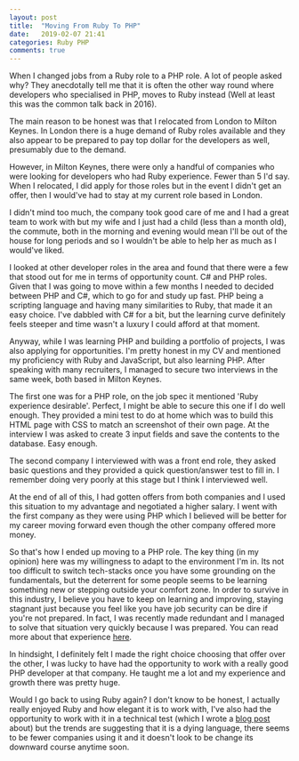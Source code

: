 ```yaml
---
layout: post
title:  "Moving From Ruby To PHP"
date:   2019-02-07 21:41
categories: Ruby PHP
comments: true
---
```


When I changed jobs from a Ruby role to a PHP role. A lot of people asked why? They anecdotally tell me that it is often the other way round where developers who specialised in PHP, moves to Ruby instead (Well at least this was the common talk back in 2016).

The main reason to be honest was that I relocated from London to Milton Keynes. In London there is a huge demand of Ruby roles available and they also appear to be prepared to pay top dollar for the developers as well, presumably due to the demand.

However, in Milton Keynes, there were only a handful of companies who were looking for developers who had Ruby experience. Fewer than 5 I'd say. When I relocated, I did apply for those roles but in the event I didn't get an offer, then I would've had to stay at my current role based in London.

I didn't mind too much, the company took good care of me and I had a great team to work with but my wife and I just had a child (less than a month old), the commute, both in the morning and evening would mean I'll be out of the house for long periods and so I wouldn't be able to help her as much as I would've liked.

I looked at other developer roles in the area and found that there were a few that stood out for me in terms of opportunity count. C# and PHP roles. Given that I was going to move within a few months I needed to decided between PHP and C#, which to go for and study up fast. PHP being a scripting language and having many similarities to Ruby, that made it an easy choice. I've dabbled with C# for a bit, but the learning curve definitely feels steeper and time wasn't a luxury I could afford at that moment.

Anyway, while I was learning PHP and building a portfolio of projects, I was also applying for opportunities. I'm pretty honest in my CV and mentioned my proficiency with Ruby and JavaScript, but also learning PHP. After speaking with many recruiters, I managed to secure two interviews in the same week, both based in Milton Keynes.

The first one was for a PHP role, on the job spec it mentioned 'Ruby experience desirable'. Perfect, I might be able to secure this one if I do well enough. They provided a mini test to do at home which was to build this HTML page with CSS to match an screenshot of their own page. At the interview I was asked to create 3 input fields and save the contents to the database. Easy enough.

The second company I interviewed with was a front end role, they asked basic questions and they provided a quick question/answer test to fill in. I remember doing very poorly at this stage but I think I interviewed well.

At the end of all of this, I had gotten offers from both companies and I used this situation to my advantage and negotiated a higher salary. I went with the first company as they were using PHP which I believed will be better for my career moving forward even though the other company offered more money.

So that's how I ended up moving to a PHP role. The key thing (in my opinion) here was my willingness to adapt to the environment I'm in. Its not too difficult to switch tech-stacks once you have some grounding on the fundamentals, but the deterrent for some people seems to be learning something new or stepping outside your comfort zone. In order to survive in this industry, I believe you have to keep on learning and improving, staying stagnant just because you feel like you have job security can be dire if you're not prepared. In fact, I was recently made redundant and I managed to solve that situation very quickly because I was prepared. You can read more about that experience [here](http://jameslieu.github.io/redundancy/2019/02/01/redundancy-and-how-i-handled-it/).

In hindsight, I definitely felt I made the right choice choosing that offer over the other, I was lucky to have had the opportunity to work with a really good PHP developer at that company. He taught me a lot and my experience and growth there was pretty huge.

Would I go back to using Ruby again? I don't know to be honest, I actually really enjoyed Ruby and how elegant it is to work with, I've also had the opportunity to work with it in a technical test (which I wrote a [blog post](http://jameslieu.github.io/ruby/prime-numbers/prime-factors/2019/01/31/prime-factorization/) about) but the trends are suggesting that it is a dying language, there seems to be fewer companies using it and it doesn't look to be change its downward course anytime soon.
